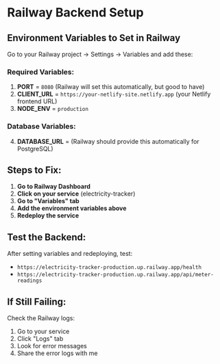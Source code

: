 # Railway Backend Setup

## Environment Variables to Set in Railway

Go to your Railway project → Settings → Variables and add these:

### Required Variables:
1. **PORT** = `8080` (Railway will set this automatically, but good to have)
2. **CLIENT_URL** = `https://your-netlify-site.netlify.app` (your Netlify frontend URL)
3. **NODE_ENV** = `production`

### Database Variables:
4. **DATABASE_URL** = (Railway should provide this automatically for PostgreSQL)

## Steps to Fix:

1. **Go to Railway Dashboard**
2. **Click on your service** (electricity-tracker)
3. **Go to "Variables" tab**
4. **Add the environment variables above**
5. **Redeploy the service**

## Test the Backend:

After setting variables and redeploying, test:
- `https://electricity-tracker-production.up.railway.app/health`
- `https://electricity-tracker-production.up.railway.app/api/meter-readings`

## If Still Failing:

Check the Railway logs:
1. Go to your service
2. Click "Logs" tab
3. Look for error messages
4. Share the error logs with me
